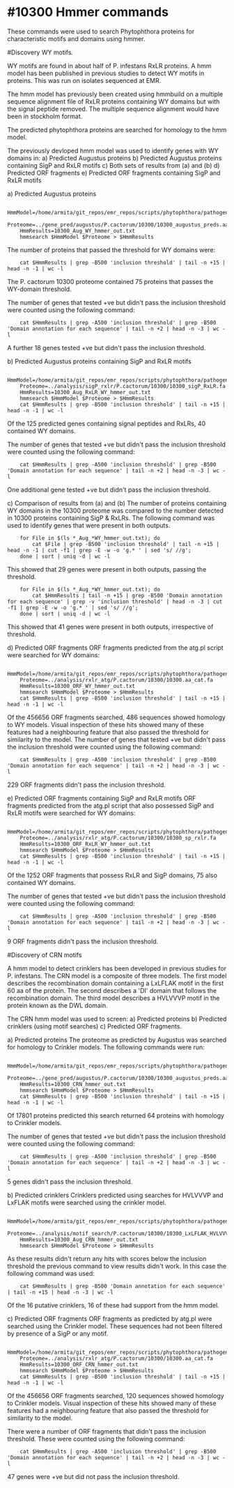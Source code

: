 #10300 Hmmer commands
==========
These commands were used to search Phytophthora proteins 
for characteristic motifs and domains using hmmer.


#Discovery WY motifs.

WY motifs are found in about half of P. infestans RxLR proteins.
A hmm model has been published in previous studies to detect WY motifs in proteins.
This was run on isolates sequenced at EMR.

The hmm model has previously been created using hmmbuild on a 
multiple sequence alignment file of RxLR proteins containing WY 
domains but with the signal peptide removed.
The multiple sequence alignment would have been in stockholm format.

The predicted phytophthora proteins are searched for homology
to the hmm model.

The previously devloped hmm model was used to identify genes 
with WY domains in:
a) Predicted Augustus proteins
b) Predicted Augustus proteins containing SigP and RxLR motifs
c) Both sets of results from (a) and (b)
d) Predicted ORF fragments
e) Predicted ORF fragments containing SigP and RxLR motifs


a) Predicted Augustus proteins
```shell
	HmmModel=/home/armita/git_repos/emr_repos/scripts/phytophthora/pathogen/hmmer/WY_motif.hmm
	Proteome=../gene_pred/augustus/P.cactorum/10300/10300_augustus_preds.aa
	HmmResults=10300_Aug_WY_hmmer_out.txt
	hmmsearch $HmmModel $Proteome > $HmmResults
```

The number of proteins that passed the threshold for WY domains were:
```shell
	cat $HmmResults | grep -B500 'inclusion threshold' | tail -n +15 | head -n -1 | wc -l
```
The P. cactorum 10300 proteome contained 75 proteins that passes the WY-domain threshold. 

The number of genes that tested +ve but didn't pass the
inclusion threshold were counted using the following command:
```shell
	cat $HmmResults | grep -A500 'inclusion threshold' | grep -B500 'Domain annotation for each sequence' | tail -n +2 | head -n -3 | wc -l
```
A further 18 genes tested +ve but didn't pass the
inclusion threshold.

b) Predicted Augustus proteins containing SigP and RxLR motifs

```shell
	HmmModel=/home/armita/git_repos/emr_repos/scripts/phytophthora/pathogen/hmmer/WY_motif.hmm
	Proteome=../analysis/sigP_rxlr/P.cactorum/10300/10300_sigP_RxLR.fa
	HmmResults=10300_Aug_RxLR_WY_hmmer_out.txt
	hmmsearch $HmmModel $Proteome > $HmmResults
	cat $HmmResults | grep -B500 'inclusion threshold' | tail -n +15 | head -n -1 | wc -l
```
Of the 125 predicted genes containing signal peptides and RxLRs, 40 contained WY domains.

The number of genes that tested +ve but didn't pass the
inclusion threshold were counted using the following command:
```shell
	cat $HmmResults | grep -A500 'inclusion threshold' | grep -B500 'Domain annotation for each sequence' | tail -n +2 | head -n -3 | wc -l
```
One additional gene tested +ve but didn't pass the
inclusion threshold.

c) Comparison of results from (a) and (b)
The number of proteins containing WY domains in the 10300
proteome was compared to the number detected in 10300 proteins
containing SigP & RxLRs.
The following command was used to identify genes that were present in 
both outputs.
```shell
	for File in $(ls *_Aug_*WY_hmmer_out.txt); do 
        cat $File | grep -B500 'inclusion threshold' | tail -n +15 | head -n -1 | cut -f1 | grep -E -w -o 'g.* ' | sed 's/ //g'; 
    done | sort | uniq -d | wc -l
```
This showed that 29 genes were present in both outputs, passing the threshold.
```shell
	for File in $(ls *_Aug_*WY_hmmer_out.txt); do 
		cat $HmmResults | tail -n +15 | grep -B500 'Domain annotation for each sequence' | grep -v 'inclusion threshold' | head -n -3 | cut -f1 | grep -E -w -o 'g.* ' | sed 's/ //g'; 
	done | sort | uniq -d | wc -l
```
This showed that 41 genes were present in both outputs, irrespective of threshold.


d) Predicted ORF fragments
ORF fragments predicted from the atg.pl script 
were searched for WY domains:
```shell
	HmmModel=/home/armita/git_repos/emr_repos/scripts/phytophthora/pathogen/hmmer/WY_motif.hmm
	Proteome=../analysis/rxlr_atg/P.cactorum/10300/10300.aa_cat.fa
	HmmResults=10300_ORF_WY_hmmer_out.txt
	hmmsearch $HmmModel $Proteome > $HmmResults
	cat $HmmResults | grep -B500 'inclusion threshold' | tail -n +15 | head -n -1 | wc -l
```
Of the 456656 ORF fragments searched, 486 sequences
showed homology to WY models. 
Visual inspection of these hits showed many of these 
features had a neighbouring feature that also passed 
the threshold for similarity to the model.
The number of genes that tested +ve but didn't pass the
inclusion threshold were counted using the following command:
```shell
	cat $HmmResults | grep -A500 'inclusion threshold' | grep -B500 'Domain annotation for each sequence' | tail -n +2 | head -n -3 | wc -l
```
229 ORF fragments didn't pass the inclusion threshold.

e) Predicted ORF fragments containing SigP and RxLR motifs
ORF fragments predicted from the atg.pl script that also
possessed SigP and RxLR motifs were searched for WY domains:
```shell
	HmmModel=/home/armita/git_repos/emr_repos/scripts/phytophthora/pathogen/hmmer/WY_motif.hmm
	Proteome=../analysis/rxlr_atg/P.cactorum/10300/10300_sp_rxlr.fa
	HmmResults=10300_ORF_RxLR_WY_hmmer_out.txt
	hmmsearch $HmmModel $Proteome > $HmmResults
	cat $HmmResults | grep -B500 'inclusion threshold' | tail -n +15 | head -n -1 | wc -l
```
Of the 1252 ORF fragments that possess RxLR and SigP domains, 75 also contained WY domains.

The number of genes that tested +ve but didn't pass the
inclusion threshold were counted using the following command:
```shell
	cat $HmmResults | grep -A500 'inclusion threshold' | grep -B500 'Domain annotation for each sequence' | tail -n +2 | head -n -3 | wc -l
```
9 ORF fragments didn't pass the inclusion threshold.


#Discovery of CRN motifs

A hmm model to detect crinklers has been developed in previous studies for P. infestans.
The CRN model is a composite of three models. The first model describes the 
recombination domain containing a LxLFLAK motif in the first 60 aa of the protein.
The second describes a 'DI' domain that follows the recombination domain. The third
model describes a HVLVVVP motif in the protein known as the DWL domain.

The CRN hmm model was used to screen:
a) Predicted proteins
b) Predicted crinklers (using motif searches)
c) Predicted ORF fragments.


a) Predicted proteins
The proteome as predicted by Augustus was 
searched for homology to Crinkler models.
The following commands were run:
```shell
	HmmModel=/home/armita/git_repos/emr_repos/scripts/phytophthora/pathogen/hmmer/Phyt_annot_CRNs_D1.hmm
	Proteome=../gene_pred/augustus/P.cactorum/10300/10300_augustus_preds.aa
	HmmResults=10300_CRN_hmmer_out.txt
	hmmsearch $HmmModel $Proteome > $HmmResults
	cat $HmmResults | grep -B500 'inclusion threshold' | tail -n +15 | head -n -1 | wc -l
```
Of 17801 proteins predicted this search returned
64 proteins with homology to Crinkler models.

The number of genes that tested +ve but didn't pass the
inclusion threshold were counted using the following command:
```shell
	cat $HmmResults | grep -A500 'inclusion threshold' | grep -B500 'Domain annotation for each sequence' | tail -n +2 | head -n -3 | wc -l
```
5 genes didn't pass the inclusion threshold.

b) Predicted crinklers
Crinklers predicted using searches for HVLVVVP and 
LxFLAK motifs were searched using the crinkler model.
```shell
	HmmModel=/home/armita/git_repos/emr_repos/scripts/phytophthora/pathogen/hmmer/Phyt_annot_CRNs_D1.hmm
	Proteome=../analysis/motif_search/P.cactorum/10300/10300_LxLFLAK_HVLVVVP.fa
	HmmResults=10300_Aug_CRN_hmmer_out.txt
	hmmsearch $HmmModel $Proteome > $HmmResults
```
As these results didn't return any hits with scores below
the inclusion threshold the previous command to view results
didn't work. In this case the following command was used:
```shell 
	cat $HmmResults | grep -B500 'Domain annotation for each sequence' | tail -n +15 | head -n -3 | wc -l
```
Of the 16 putative crinklers, 16 of these had support from the hmm model.


c) Predicted ORF fragments
ORF fragments as predicted by atg.pl were searched using
the Crinkler model. These sequences had not been filtered 
by presence of a SigP or any motif.
```shell
	HmmModel=/home/armita/git_repos/emr_repos/scripts/phytophthora/pathogen/hmmer/Phyt_annot_CRNs_D1.hmm
	Proteome=../analysis/rxlr_atg/P.cactorum/10300/10300.aa_cat.fa
	HmmResults=10300_ORF_CRN_hmmer_out.txt
	hmmsearch $HmmModel $Proteome > $HmmResults
	cat $HmmResults | grep -B500 'inclusion threshold' | tail -n +15 | head -n -1 | wc -l
```
Of the 456656 ORF fragments searched, 120 sequences
showed homology to Crinkler models. 
Visual inspection of these hits showed many of these 
features had a neighbouring feature that also passed 
the threshold for similarity to the model.

There were a number of ORF fragments that didn't pass 
the inclusion threshold. These were counted using the following command:
```shell
	cat $HmmResults | grep -A500 'inclusion threshold' | grep -B500 'Domain annotation for each sequence' | tail -n +2 | head -n -3 | wc -l
```
47 genes were +ve but did not pass the inclusion threshold. 

